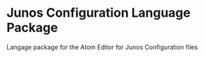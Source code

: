 Junos Configuration Language Package
========

Langage package for the Atom Editor for Junos Configuration files
